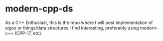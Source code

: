 # modern-cpp-ds
As a C++ Enthusiast, this is the repo where I will post implementation of 
algos or things/data structures I find interesting, preferably using modern-c++ (CPP-17, etc). 


